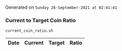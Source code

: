Generated on `Sunday 26-September-2021 at 02:41:41`

### Current to Target Coin Ratio
`current_coin_ratio.sh`

Date|Current|Target|Ratio
---|---|---|---
